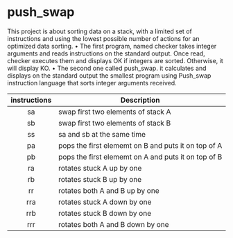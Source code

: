 # push_swap

This project is about sorting data on a stack, with a limited set of instructions and using
the lowest possible number of actions for an optimized data sorting.
• The first program, named checker takes integer arguments and reads instructions on
the standard output. Once read, checker executes them and displays OK if integers
are sorted. Otherwise, it will display KO.
• The second one called push_swap. it calculates and displays on the standard
output the smallest program using Push_swap instruction language that sorts integer arguments received.

| instructions  | Description   |
|:-------------:|---------------|
| sa            | swap first two elements of stack A |
| sb            | swap first two elements of stack B |
| ss            | sa and sb at the same time |
| pa            | pops the first elememt on B and puts it on top of A |
| pb            | pops the first elememt on A and puts it on top of B |
| ra            | rotates stuck A up by one|
| rb            | rotates stuck B up by one |
| rr            | rotates both A and B up by one |
| rra           | rotates stuck A down by one |
| rrb           | rotates stuck B down by one |
| rrr           | rotates both A and B down by one |
